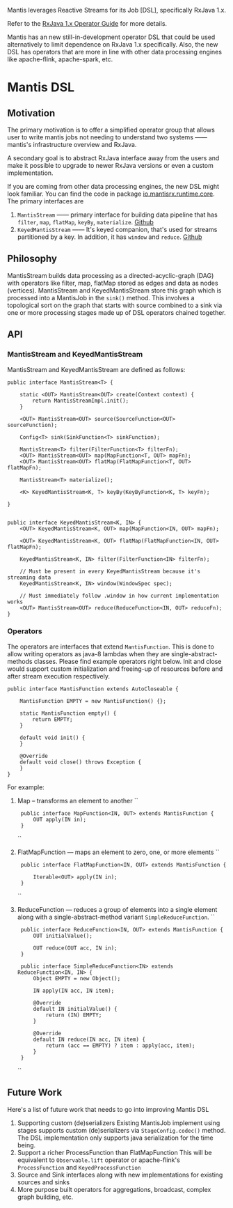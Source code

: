 
Mantis leverages Reactive Streams for its Job [DSL], specifically RxJava 1.x.

Refer to the [RxJava 1.x Operator Guide](http://reactivex.io/documentation/operators.html) for more details.

Mantis has an new still-in-development operator DSL that could be used alternatively to limit dependence on RxJava 1.x specifically. Also, the new DSL has operators that are more in line with other data processing engines like apache-flink, apache-spark, etc.

# Mantis DSL

## Motivation
The primary motivation is to offer a simplified operator group that allows user to write mantis jobs not needing to understand two systems —— mantis's infrastructure overview and RxJava.

A secondary goal is to abstract RxJava interface away from the users and make it possible to upgrade to newer RxJava versions or even a custom implementation.

If you are coming from other data processing engines, the new DSL might look familiar. You can find the code in package [io.mantisrx.runtime.core](https://github.com/Netflix/mantis/tree/master/mantis-runtime/src/main/java/io/mantisrx/runtime/core). The primary interfaces are 
1. `MantisStream` —— primary interface for building data pipeline that has `filter`, `map`, `flatMap`, `keyBy`, `materialize`. [Github](https://github.com/Netflix/mantis/blob/master/mantis-runtime/src/main/java/io/mantisrx/runtime/core/MantisStream.java)
2. `KeyedMantisStream` —— It's keyed companion, that's used for streams partitioned by a key. In addition, it has `window` and `reduce`. [Github](https://github.com/Netflix/mantis/blob/master/mantis-runtime/src/main/java/io/mantisrx/runtime/core/KeyedMantisStream.java)


## Philosophy
MantisStream builds data processing as a directed-acyclic-graph (DAG) with operators like filter, map, flatMap stored as edges and data as nodes (vertices).
MantisStream and KeyedMantisStream store this graph which is processed into a MantisJob in the `sink()` method. This involves a topological sort on the graph that starts with source combined to a sink via one or more processing stages made up of DSL operators chained together.

## API

### MantisStream and KeyedMantisStream
MantisStream and KeyedMantisStream are defined as follows:
```
public interface MantisStream<T> {

    static <OUT> MantisStream<OUT> create(Context context) {
        return MantisStreamImpl.init();
    }

    <OUT> MantisStream<OUT> source(SourceFunction<OUT> sourceFunction);

    Config<T> sink(SinkFunction<T> sinkFunction);

    MantisStream<T> filter(FilterFunction<T> filterFn);
    <OUT> MantisStream<OUT> map(MapFunction<T, OUT> mapFn);
    <OUT> MantisStream<OUT> flatMap(FlatMapFunction<T, OUT> flatMapFn);

    MantisStream<T> materialize();

    <K> KeyedMantisStream<K, T> keyBy(KeyByFunction<K, T> keyFn);

}


public interface KeyedMantisStream<K, IN> {
    <OUT> KeyedMantisStream<K, OUT> map(MapFunction<IN, OUT> mapFn);

    <OUT> KeyedMantisStream<K, OUT> flatMap(FlatMapFunction<IN, OUT> flatMapFn);

    KeyedMantisStream<K, IN> filter(FilterFunction<IN> filterFn);

    // Must be present in every KeyedMantisStream because it's streaming data
    KeyedMantisStream<K, IN> window(WindowSpec spec);

    // Must immediately follow .window in how current implementation works
    <OUT> MantisStream<OUT> reduce(ReduceFunction<IN, OUT> reduceFn);
}
```

### Operators
The operators are interfaces that extend `MantisFunction`. This is done to allow writing operators as java-8 lambdas when they are single-abstract-methods classes.
Please find example operators right below.
Init and close would support custom initialization and freeing-up of resources before and after stream execution respectively.
```
public interface MantisFunction extends AutoCloseable {

    MantisFunction EMPTY = new MantisFunction() {};

    static MantisFunction empty() {
        return EMPTY;
    }

    default void init() {
    }

    @Override
    default void close() throws Exception {
    }
}
```

For example:

1. Map – transforms an element to another
    ``

        public interface MapFunction<IN, OUT> extends MantisFunction {
            OUT apply(IN in);
        }
    ``

2. FlatMapFunction — maps an element to zero, one, or more elements
    ``

        public interface FlatMapFunction<IN, OUT> extends MantisFunction {

            Iterable<OUT> apply(IN in);
        }
    ``

3. ReduceFunction — reduces a group of elements into a single element along with a single-abstract-method variant `SimpleReduceFunction`.
    ``

        public interface ReduceFunction<IN, OUT> extends MantisFunction {
            OUT initialValue();

            OUT reduce(OUT acc, IN in);
        }

        public interface SimpleReduceFunction<IN> extends ReduceFunction<IN, IN> {
            Object EMPTY = new Object();

            IN apply(IN acc, IN item);

            @Override
            default IN initialValue() {
                return (IN) EMPTY;
            }

            @Override
            default IN reduce(IN acc, IN item) {
                return (acc == EMPTY) ? item : apply(acc, item);
            }
        }
    ``

## Future Work
Here's a list of future work that needs to go into improving Mantis DSL

1. Supporting custom (de)serializers
   Existing MantisJob implement using stages supports custom (de)serializers via `StageConfig.codec()` method. The DSL implementation only supports java serialization for the time being.
2. Support a richer ProcessFunction than FlatMapFunction
   This will be equivalent to `Observable.lift` operator or apache-flink's `ProcessFunction` and `KeyedProcessFunction`
3. Source and Sink interfaces along with new implementations for existing sources and sinks
4. More purpose built operators for aggregations, broadcast, complex graph building, etc.